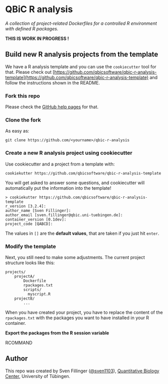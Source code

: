 # QBiC R analysis
_A collection of project-related Dockerfiles for a controlled R environment with defined R packages._

__THIS IS WORK IN PROGRESS !__

## Build new R analysis projects from the template

We have a R analysis template and you can use the `cookiecutter` tool for that. Please check out [https://github.com/qbicsoftware/qbic-r-analysis-template](https://github.com/qbicsoftware/qbic-r-analysis-template) and follow the instructions shown in the README.

### Fork this repo

Please check the [GitHub help pages](https://help.github.com/articles/fork-a-repo/) for that.

### Clone the fork

As easy as:

```
git clone https://github.com/<yourname>/qbic-r-analysis
```

### Create a new R analysis project using cookiecutter

Use cookiecutter and a project from a template with:

```
cookiekutter https://github.com/qbicsoftware/qbic-r-analysis-template
```

You will get asked to answer some questions, and cookiecutter will automatically put the information into the template!

```
> cookiekutter https://github.com/qbicsoftware/qbic-r-analysis-template
r_version [3.2.4]: 
author_name [Sven Fillinger]: 
author_email [sven.fillinger@qbic.uni-tuebingen.de]: 
container_version [0.1dev]: 
project_code [QABCD]: 
```
The values in `[]` are the __default values__, that are taken if you just hit `enter`.

### Modify the template

Next, you still need to make some adjustments. The current project structure looks like this:

```
projects/
    projectA/
        Dockerfile
        rpackages.txt
        scripts/
          myscript.R
    projectB/
        ...
```

When you have created your project, you have to replace the content of the `rpackages.txt` with the packages you want to have installed in your R container.

__Export the packages from the R session variable__

RCOMMAND


## Author

This repo was created by Sven Fillinger ([@sven1103](https://github.com/sven1103)), [Quantitative Biology Center](http://qbic.life), University of Tübingen.
